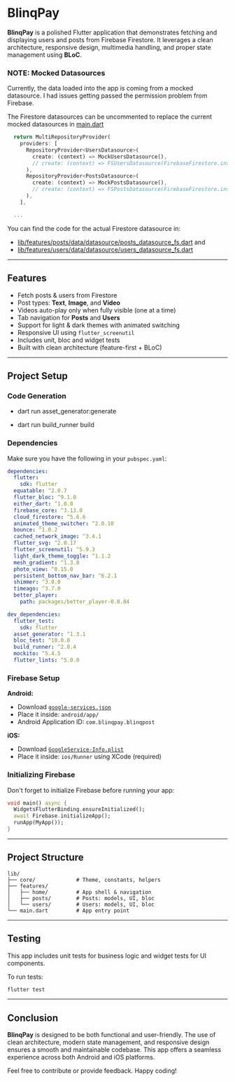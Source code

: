 
# BlinqPay

**BlinqPay** is a polished Flutter application that demonstrates fetching and displaying users and posts from Firebase Firestore. It leverages a clean architecture, responsive design, multimedia handling, and proper state management using **BLoC**.


### NOTE: Mocked Datasources

Currently, the data loaded into the app is coming from a mocked datasource. I had issues getting passed the permission problem from Firebase.

The Firestore datasources can be uncommented to replace the current mocked datasources in [main.dart](lib/main.dart)

```dart
  return MultiRepositoryProvider(
    providers: [
      RepositoryProvider<UsersDatasource>(
        create: (context) => MockUsersDatasource(),
        // create: (context) => FSUsersDatasource(FirebaseFirestore.instance),
      ),
      RepositoryProvider<PostsDatasource>(
        create: (context) => MockPostsDatasource(),
        // create: (context) => FSPostsDatasource(FirebaseFirestore.instance),
      ),
    ],

  ...
```

You can find the code for the actual Firestore datasource in:
- [lib/features/posts/data/datasource/posts_datasource_fs.dart](lib/features/posts/data/datasource/posts_datasource_fs.dart) and 
- [lib/features/users/data/datasource/users_datasource_fs.dart](lib/features/users/data/datasource/users_datasource_fs.dart)

---

## Features

- Fetch posts & users from Firestore
- Post types: **Text**, **Image**, and **Video**
- Videos auto-play only when fully visible (one at a time)
- Tab navigation for **Posts** and **Users**
- Support for light & dark themes with animated switching
- Responsive UI using `flutter_screenutil`
- Includes unit, bloc and widget tests
- Built with clean architecture (feature-first + BLoC)

---

## Project Setup

### Code Generation

- dart run asset_generator:generate

- dart run build_runner build


### Dependencies

Make sure you have the following in your `pubspec.yaml`:

```yaml
dependencies:
  flutter:
    sdk: flutter
  equatable: ^2.0.7
  flutter_bloc: ^9.1.0
  either_dart: ^1.0.0
  firebase_core: ^3.13.0
  cloud_firestore: ^5.6.6
  animated_theme_switcher: ^2.0.10
  bounce: ^1.0.2
  cached_network_image: ^3.4.1
  flutter_svg: ^2.0.17
  flutter_screenutil: ^5.9.3
  light_dark_theme_toggle: ^1.1.2
  mesh_gradient: ^1.3.8
  photo_view: ^0.15.0
  persistent_bottom_nav_bar: ^6.2.1
  shimmer: ^3.0.0
  timeago: ^3.7.0
  better_player:
    path: packages/better_player-0.0.84

dev_dependencies:
  flutter_test:
    sdk: flutter
  asset_generator: ^1.3.1
  bloc_test: ^10.0.0
  build_runner: ^2.0.4
  mockito: ^5.4.5
  flutter_lints: ^5.0.0
```

### Firebase Setup

**Android:**
- Download [`google-services.json`](https://drive.google.com/file/d/113qCB-T54FXEATCWvU6w5gvdi0bDPUku/view?usp=sharing)
- Place it inside: `android/app/`
- Android Application ID: `com.blinqpay.blinqpost`

**iOS:**
- Download [`GoogleService-Info.plist`](https://drive.google.com/file/d/1uXpSWQRUoUYAUIrsaKVUjhX_eO8lXNDUT/view?usp=sharing)
- Place it inside: `ios/Runner` using XCode (required)

### Initializing Firebase

Don't forget to initialize Firebase before running your app:

```dart
void main() async {
  WidgetsFlutterBinding.ensureInitialized();
  await Firebase.initializeApp();
  runApp(MyApp());
}
```

---

## Project Structure

```
lib/
├── core/             # Theme, constants, helpers
├── features/
│   ├── home/         # App shell & navigation
│   ├── posts/        # Posts: models, UI, bloc
│   └── users/        # Users: models, UI, bloc
└── main.dart         # App entry point

```

---

## Testing

This app includes unit tests for business logic and widget tests for UI components.

To run tests:

```bash
flutter test
```

---

## Conclusion

**BlinqPay** is designed to be both functional and user-friendly. The use of clean architecture, modern state management, and responsive design ensures a smooth and maintainable codebase. This app offers a seamless experience across both Android and iOS platforms.

Feel free to contribute or provide feedback. Happy coding!
